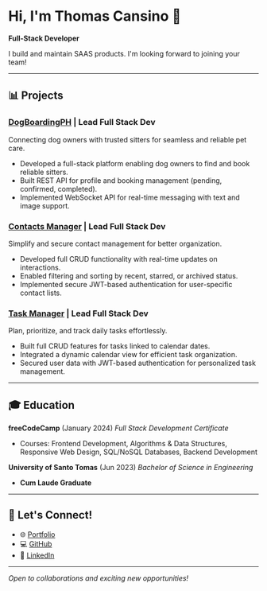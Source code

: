 # Hi, I'm Thomas Cansino 👋

**Full-Stack Developer**

I build and maintain SAAS products. I'm looking forward to joining your team!

---

## 📊 Projects

### [DogBoardingPH](https://dogboarding.ph) | Lead Full Stack Dev  
Connecting dog owners with trusted sitters for seamless and reliable pet care.
- Developed a full-stack platform enabling dog owners to find and book reliable sitters.
- Built REST API for profile and booking management (pending, confirmed, completed).
- Implemented WebSocket API for real-time messaging with text and image support.

### [Contacts Manager](https://contactsmanager.thomascansino.com) | Lead Full Stack Dev  
Simplify and secure contact management for better organization.
- Developed full CRUD functionality with real-time updates on interactions.
- Enabled filtering and sorting by recent, starred, or archived status.
- Implemented secure JWT-based authentication for user-specific contact lists.

### [Task Manager](https://taskmanager.thomascansino.com) | Lead Full Stack Dev  
Plan, prioritize, and track daily tasks effortlessly.
- Built full CRUD features for tasks linked to calendar dates.
- Integrated a dynamic calendar view for efficient task organization.
- Secured user data with JWT-based authentication for personalized task management.

---

## 🎓 Education

**freeCodeCamp** (January 2024)
*Full Stack Development Certificate*  
- Courses: Frontend Development, Algorithms & Data Structures, Responsive Web Design, SQL/NoSQL Databases, Backend Development

**University of Santo Tomas** (Jun 2023)
*Bachelor of Science in Engineering*  
- **Cum Laude Graduate**  

---

## 💪 Let's Connect!

- 🌐 [Portfolio](https://thomascansino.com)
- 💻 [GitHub](https://github.com/thomascansino)
- 👤 [LinkedIn](https://linkedin.com/in/thomascansino)

---

*Open to collaborations and exciting new opportunities!*

